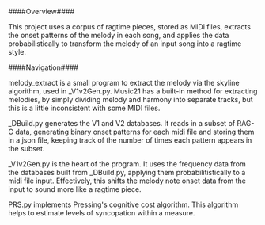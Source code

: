 ####Overview####

This project uses a corpus of ragtime pieces, stored as MIDi files, extracts the onset patterns of the melody in each song, 
and applies the data probabilistically to transform the melody of an input song into a ragtime style.

####Navigation####

melody_extract is a small program to extract the melody via the skyline algorithm, used in _V1v2Gen.py. Music21 has a built-in
method for extracting melodies, by simply dividing melody and harmony into separate tracks, but this is a little inconsistent
with some MIDI files.

_DBuild.py generates the V1 and V2 databases. It reads in a subset of RAG-C data, generating binary onset patterns for each
midi file and storing them in a json file, keeping track of the number of times each pattern appears in the subset.

_V1v2Gen.py is the heart of the program. It uses the frequency data from the databases built from _DBuild.py, applying them
probabilitistically to a midi file input. Effectively, this shifts the melody note onset data from the input to sound more 
like a ragtime piece.

PRS.py implements Pressing's cognitive cost algorithm. This algorithm helps to estimate levels of syncopation within a measure.
